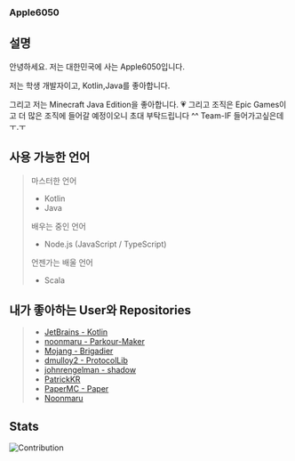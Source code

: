 ### Apple6050

## 설명

안녕하세요. 저는 대한민국에 사는 Apple6050입니다.

저는 학생 개발자이고, Kotlin,Java를 좋아합니다.

그리고 저는 Minecraft Java Edition을 좋아합니다. :heartpulse:
그리고 조직은 Epic Games이고 더 많은 조직에 들어갈 예정이오니 초대 부탁드립니다 ^^
Team-IF 들어가고싶은데 ㅜ.ㅜ

## 사용 가능한 언어

> 마스터한 언어
> - Kotlin
> - Java
> 
> 배우는 중인 언어
> - Node.js (JavaScript / TypeScript)
>
> 언젠가는 배울 언어
> - Scala

## 내가 좋아하는 User와 Repositories

> - [JetBrains - Kotlin](https://github.com/JetBrains/kotlin)
> - [noonmaru - Parkour-Maker](https://github.com/noonmaru/parkour-maker)
> - [Mojang - Brigadier](https://github.com/Mojang/brigadier)
> - [dmulloy2 - ProtocolLib](https://github.com/dmulloy2/ProtocolLib)
> - [johnrengelman - shadow](https://github.com/johnrengelman/shadow)
> - [PatrickKR](https://github.com/Patrick-mc)
> - [PaperMC - Paper](https://github.com/PaperMC/Paper)
> - [Noonmaru](https://github.com/noonmaru)

## Stats

![Contribution](https://github-readme-stats.vercel.app/api?username=Apple6050&cache_seconds=1800&count_private=true&show_icons=true&theme=algolia&include_all_commits=true&count_private=true)
